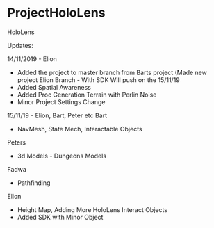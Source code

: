 # ProjectHoloLens
HoloLens



Updates:

14/11/2019 - Elion
  - Added the project to master branch from Barts project (Made new project Elion Branch - With SDK Will push on the 15/11/19
  - Added Spatial Awareness
  - Added Proc Generation Terrain with Perlin Noise
  - Minor Project Settings Change
  
15/11/19 - Elion, Bart, Peter etc
  Bart 
  - NavMesh, State Mech, Interactable Objects
  
  Peters
  - 3d Models - Dungeons Models
  
  Fadwa
  - Pathfinding
  
  Elion 
  - Height Map, Adding More HoloLens Interact Objects
  - Added SDK with Minor Object
  
  
